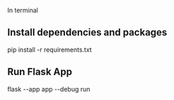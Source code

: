 In terminal 

## Install dependencies and packages
pip install -r requirements.txt

## Run Flask App
flask --app app --debug run 
